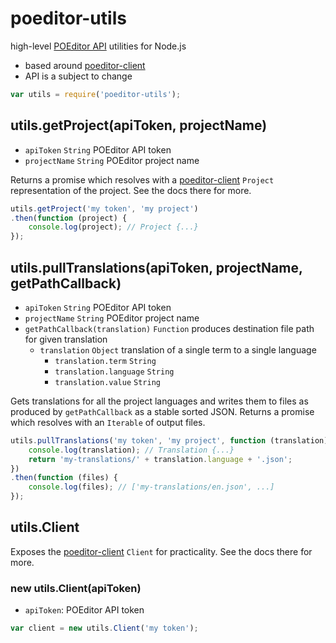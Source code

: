 # poeditor-utils

high-level [POEditor API][1] utilities for Node.js

* based around [poeditor-client][2]
* API is a subject to change

```js
var utils = require('poeditor-utils');
```

## utils.getProject(apiToken, projectName)

* `apiToken` `String` POEditor API token
* `projectName` `String` POEditor project name

Returns a promise which resolves with a [poeditor-client][2] `Project` representation of the project. See the docs there for more.

```js
utils.getProject('my token', 'my project')
.then(function (project) {
	console.log(project); // Project {...}
});
```

## utils.pullTranslations(apiToken, projectName, getPathCallback)

* `apiToken` `String` POEditor API token
* `projectName` `String` POEditor project name
* `getPathCallback(translation)` `Function` produces destination file path for given translation
	* `translation` `Object` translation of a single term to a single language
		* `translation.term` `String`
		* `translation.language` `String`
		* `translation.value` `String`

Gets translations for all the project languages and writes them to files as produced by `getPathCallback` as a stable sorted JSON. Returns a promise which resolves with an `Iterable` of output files.

```js
utils.pullTranslations('my token', 'my project', function (translation) {
	console.log(translation); // Translation {...}
	return 'my-translations/' + translation.language + '.json';
})
.then(function (files) {
	console.log(files); // ['my-translations/en.json', ...]
});
```

## utils.Client

Exposes the [poeditor-client][2]  `Client` for practicality. See the docs there for more.

### new utils.Client(apiToken)

* `apiToken`: POEditor API token

```js
var client = new utils.Client('my token');
```

[1]: https://poeditor.com/api_reference/
[2]: https://github.com/janjakubnanista/poeditor-client
